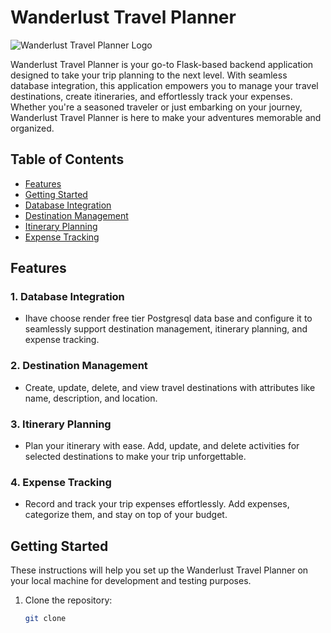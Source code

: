 

# Wanderlust Travel Planner

![Wanderlust Travel Planner Logo](https://your-image-url-here.com/logo.png)

Wanderlust Travel Planner is your go-to Flask-based backend application designed to take your trip planning to the next level. With seamless database integration, this application empowers you to manage your travel destinations, create itineraries, and effortlessly track your expenses. Whether you're a seasoned traveler or just embarking on your journey, Wanderlust Travel Planner is here to make your adventures memorable and organized.

## Table of Contents
- [Features](#features)
- [Getting Started](#getting-started)
- [Database Integration](#database-integration)
- [Destination Management](#destination-management)
- [Itinerary Planning](#itinerary-planning)
- [Expense Tracking](#expense-tracking)


## Features

### 1. Database Integration
- Ihave choose render free tier Postgresql data base  and configure it to seamlessly support destination management, itinerary planning, and expense tracking.

### 2. Destination Management
- Create, update, delete, and view travel destinations with attributes like name, description, and location.

### 3. Itinerary Planning
- Plan your itinerary with ease. Add, update, and delete activities for selected destinations to make your trip unforgettable.

### 4. Expense Tracking
- Record and track your trip expenses effortlessly. Add expenses, categorize them, and stay on top of your budget.

## Getting Started

These instructions will help you set up the Wanderlust Travel Planner on your local machine for development and testing purposes.

1. Clone the repository:
   ```bash
   git clone 
